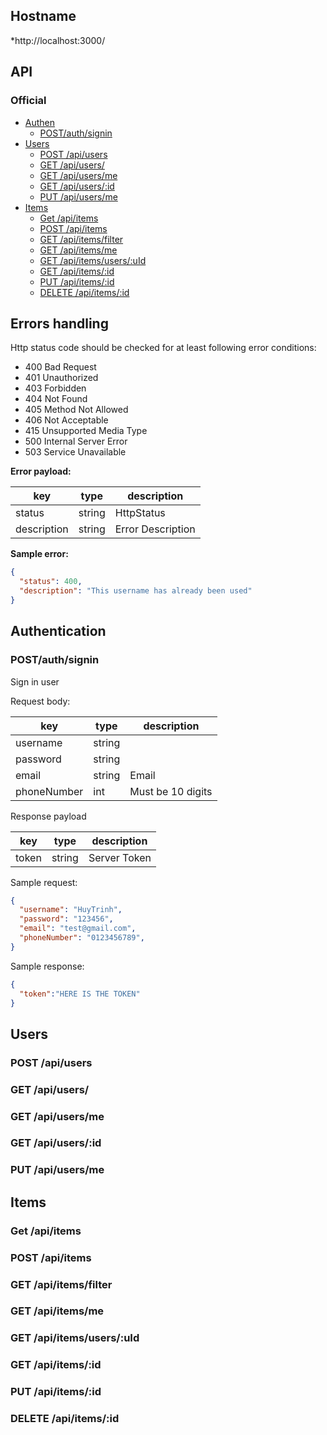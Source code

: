 ## Hostname
*http://localhost:3000/
## API
### Official
* [Authen](#auth)
  * [POST/auth/signin](#signin)
* [Users](#users)
  * [POST /api/users](#post-users)
  * [GET /api/users/](#get-users)
  * [GET /api/users/me](#get-users-me)
  * [GET /api/users/:id](#get-users-id)
  * [PUT /api/users/me](#put-users-me)
* [Items](#items)
  * [Get /api/items](#get-items)
  * [POST /api/items](#post-items)
  * [GET /api/items/filter](#get-items-filter)
  * [GET /api/items/me](#get-items-me)
  * [GET /api/items/users/:uId](#get-items-users-uId)
  * [GET /api/items/:id](#get-items-filter)
  * [PUT /api/items/:id](#put-items-id)
  * [DELETE /api/items/:id](#delete-items-id)
  
## Errors handling
Http status code should be checked for at least following error conditions:
* 400 Bad Request 
* 401 Unauthorized
* 403 Forbidden 
* 404 Not Found 
* 405 Method Not Allowed
* 406 Not Acceptable
* 415 Unsupported Media Type
* 500 Internal Server Error
* 503 Service Unavailable

**Error payload:**

| key |	type | description |
| --- | --- | --- |
| status | string | HttpStatus |
| description | string | Error Description |

**Sample error:**
```json
{
  "status": 400,
  "description": "This username has already been used"
}
```

## <a name="auth"></a>Authentication
### <a name="signin"></a>POST/auth/signin
Sign in user

Request body:

| key |	type | description |
| --- | --- | --- |
| username | string | |
| password | string | |
| email | string | Email |
| phoneNumber | int | Must be 10 digits |

Response payload

| key |	type | description |
| --- | --- | --- |
| token | string | Server Token |

Sample request:

```json
{
  "username": "HuyTrinh",
  "password": "123456",
  "email": "test@gmail.com",
  "phoneNumber": "0123456789",
}
```

Sample response:

```json
{
  "token":"HERE IS THE TOKEN"
}
```

## <a name="users"></a> Users
### <a name="post-users"></a> POST /api/users
### <a name="get-users"></a> GET /api/users/
### <a name="get-users-me"></a> GET /api/users/me
### <a name="get-users-id"></a>  GET /api/users/:id
### <a name="put-users-me"></a> PUT /api/users/me

## <a name="items"></a> Items
### <a name="get-items"></a> Get /api/items
### <a name="post-items"></a> POST /api/items
### <a name="get-items-filter"></a> GET /api/items/filter
### <a name="get-items-me"></a> GET /api/items/me
### <a name="get-items-users-uId"></a> GET /api/items/users/:uId
### <a name="get-items-filter"></a> GET /api/items/:id
### <a name="put-items-id"></a> PUT /api/items/:id
### <a name="delete-items-id"></a> DELETE /api/items/:id


